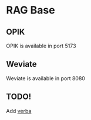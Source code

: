 # RAG Base

## OPIK

OPIK is available in port 5173

## Weviate

Weviate is available in port 8080

## TODO!

Add [verba](https://github.com/weaviate/Verba/tree/main)